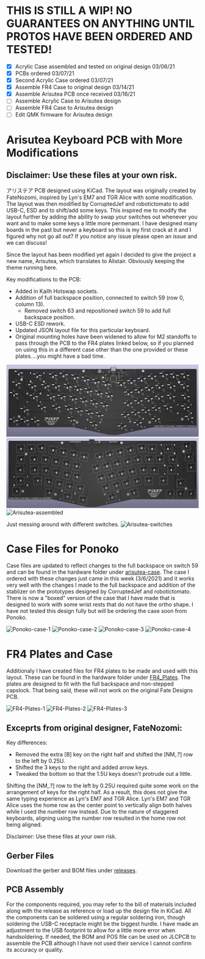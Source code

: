 # THIS IS STILL A WIP! NO GUARANTEES ON ANYTHING UNTIL PROTOS HAVE BEEN ORDERED AND TESTED!
- [x] Acrylic Case assembled and tested on original design 03/06/21
- [x] PCBs ordered 03/07/21
- [x] Second Acrylic Case ordered 03/07/21
- [X] Assemble FR4 Case to original design 03/14/21
- [X] Assemble Arisutea PCB once received 03/16/21
- [ ] Assemble Acrylic Case to Arisutea design
- [ ] Assemble FR4 Case to Arisutea design
- [ ] Edit QMK firmware for Arisutea design
# Arisutea Keyboard PCB with More Modifications
## Disclaimer: Use these files at your own risk.
アリステア PCB designed using KiCad. The layout was originally created by FateNozomi, inspired by Lyn's EM7 and TGR Alice with some modification. The layout was then modified by CorruptedJef and robotictomato to add USB-C, ESD and to shift/add some keys. This inspired me to modify the layout further by adding the ability to swap your switches out whenever you want and to make some keys a little more permenant. I have designed many boards in the past but never a keyboard so this is my first crack at it and I figured why not go all out? If you notice any issue please open an issue and we can discuss!

Since the layout has been modified yet again I decided to give the project a new name, Arisutea, which translates to Alistair. Obviously keeping the theme running here. 

Key modifications to the PCB:
- Added in Kailh Hotswap sockets.
- Addition of full backspace position, connected to switch 59 (row 0, column 13).
  - Removed switch 63 and repositioned switch 59 to add full backspace position.
- USB-C ESD rework.
- Updated JSON layout file for this particular keyboard.
- Original mounting holes have been widened to allow for M2 standoffs to pass through the PCB to the FR4 plates linked below, so if you planned on using this in a different case other than the one provided or these plates....you might have a bad time. 

![Arisutea](https://raw.githubusercontent.com/mattyams/arisutea-pcb/master/graphics/arisutea-pcb-bottom-3d.png)
![Arisutea-top](https://raw.githubusercontent.com/mattyams/arisutea-pcb/master/graphics/arisutea-pcb-top-3d.png)
![Arisutea-assembled](https://i.imgur.com/b7rdr05.jpg)

Just messing around with different switches.
![Arisutea-switches](https://i.imgur.com/Znw3HWQ.jpg)
# Case Files for Ponoko

Case files are updated to reflect changes to the full backspace on switch 59 and can be found in the hardware folder under [arisutea-case](https://github.com/mattyams/arisutea-pcb/tree/master/hardware/arisutea-case).  The case I ordered with these changes just came in this week (3/6/2021) and it works very well with the changes I made to the full backspace and addition of the stablizer on the prototypes designed by CorruptedJef and robotictomato. There is now a "boxed" version of the case that I have made that is designed to work with some wrist rests that do not have the ortho shape. I have not tested this design fully but will be ordering the case soon from Ponoko.

![Ponoko-case-1](https://imgur.com/FcGVhWI.jpg)
![Ponoko-case-2](https://imgur.com/hdUOVdj.jpg)
![Ponoko-case-3](https://imgur.com/IXYp1Ry.jpg)
![Ponoko-case-4](https://imgur.com/iDQcOTm.jpg)

# FR4 Plates and Case

Additionaly I have created files for FR4 plates to be made and used with this layout. These can be found in the hardware folder under [FR4_Plates](https://github.com/mattyams/arisutea-pcb/tree/master/hardware/FR4_Plates). The plates are designed to fit with the full backspace and non-stepped capslock. That being said, these will not work on the original Fate Designs PCB.

![FR4-Plates-1](https://imgur.com/oCfGKm7.jpg)
![FR4-Plates-2](https://imgur.com/YgkBZqZ.jpg)
![FR4-Plates-3](https://imgur.com/DWLulrx.jpg)
## Exceprts from original designer, FateNozomi:

Key differences:
- Removed the extra [B] key on the right half and shifted the [NM,.?] row to the left by 0.25U.
- Shifted the 3 keys to the right and added arrow keys.
- Tweaked the bottom so that the 1.5U keys doesn't protrude out a little.

Shifting the [NM,.?] row to the left by 0.25U required quite some work on the arrangement of keys for the right half.
As a result, this does not give the same typing experience as Lyn's EM7 and TGR Alice.
Lyn's EM7 and TGR Alice uses the home row as the center point to vertically align both halves while I used the number row instead.
Due to the nature of staggered keyboards, aligning using the number row resulted in the home row not being aligned.

Disclaimer: Use these files at your own risk.

## Gerber Files
Download the gerber and BOM files under [releases](https://github.com/mattyams/arisutea-pcb/releases).

## PCB Assembly
For the components required, you may refer to the bill of materials included along with the release as reference or load up the design file in KiCad.
All the components can be soldered using a regular soldering iron, though soldering the USB-C receptacle might be the biggest hurdle. I have made an adjustment to the USB footprint to allow for a little more error when handsoldering. If needed, the BOM and POS file can be used on JLCPCB to assemble the PCB although I have not used their service I cannot confirm its accuracy or quality.
